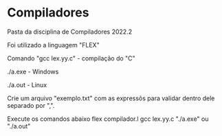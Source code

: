 # Compiladores
Pasta da disciplina de Compiladores 2022.2


Foi utilizado a linguagem "FLEX"


Comando "gcc lex.yy.c" - compilação do "C"


./a.exe - Windows


./a.out - Linux


Crie um arquivo "exemplo.txt" com as expressõs para validar dentro dele separado por ",".


Execute os comandos abaixo
flex compilador.l
gcc lex.yy.c
"./a.exe" ou "./a.out"
